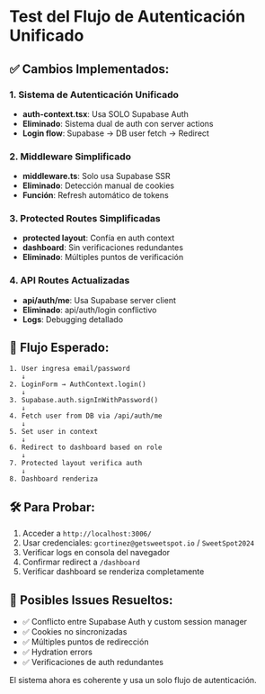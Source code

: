 # Test del Flujo de Autenticación Unificado

## ✅ Cambios Implementados:

### 1. Sistema de Autenticación Unificado
- **auth-context.tsx**: Usa SOLO Supabase Auth
- **Eliminado**: Sistema dual de auth con server actions
- **Login flow**: Supabase → DB user fetch → Redirect

### 2. Middleware Simplificado  
- **middleware.ts**: Solo usa Supabase SSR
- **Eliminado**: Detección manual de cookies
- **Función**: Refresh automático de tokens

### 3. Protected Routes Simplificadas
- **protected layout**: Confía en auth context
- **dashboard**: Sin verificaciones redundantes  
- **Eliminado**: Múltiples puntos de verificación

### 4. API Routes Actualizadas
- **api/auth/me**: Usa Supabase server client
- **Eliminado**: api/auth/login conflictivo
- **Logs**: Debugging detallado

## 🔄 Flujo Esperado:

```
1. User ingresa email/password
   ↓
2. LoginForm → AuthContext.login()
   ↓  
3. Supabase.auth.signInWithPassword()
   ↓
4. Fetch user from DB via /api/auth/me
   ↓
5. Set user in context 
   ↓
6. Redirect to dashboard based on role
   ↓
7. Protected layout verifica auth
   ↓
8. Dashboard renderiza
```

## 🛠️ Para Probar:

1. Acceder a `http://localhost:3006/`
2. Usar credenciales: `gcortinez@getsweetspot.io` / `SweetSpot2024`
3. Verificar logs en consola del navegador
4. Confirmar redirect a `/dashboard`
5. Verificar dashboard se renderiza completamente

## 🐛 Posibles Issues Resueltos:

- ✅ Conflicto entre Supabase Auth y custom session manager
- ✅ Cookies no sincronizadas  
- ✅ Múltiples puntos de redirección
- ✅ Hydration errors
- ✅ Verificaciones de auth redundantes

El sistema ahora es coherente y usa un solo flujo de autenticación.